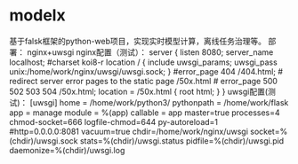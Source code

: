 # modelx
基于falsk框架的python-web项目，实现实时模型计算，离线任务治理等。
部署：
  nginx+uwsgi
nginx配置（测试）：
      server {
        listen       8080;
        server_name  localhost;
        #charset koi8-r
        location / {
            include uwsgi_params;
            uwsgi_pass unix:/home/work/nginx/uwsgi/uwsgi.sock;
        }
        #error_page  404              /404.html;
        # redirect server error pages to the static page /50x.html
        #
        error_page   500 502 503 504  /50x.html;
        location = /50x.html {
            root   html;
        }
     }
 uwsgi配置(测试)：
      [uwsgi]
      home = /home/work/python3/
      pythonpath = /home/work/flask
      app = manage
      module = %(app)
      callable = app
      master=true
      processes=4
      chmod-socket=666
      logfile-chmod=644
      py-autoreload=1
      #http=0.0.0.0:8081
      vacuum=true
      chdir=/home/work/nginx/uwsgi
      socket=%(chdir)/uwsgi.sock
      stats=%(chdir)/uwsgi.status
      pidfile=%(chdir)/uwsgi.pid
      daemonize=%(chdir)/uwsgi.log
